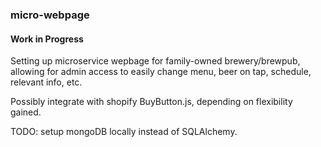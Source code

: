 ### micro-webpage

#### Work in Progress
Setting up microservice wepbage for family-owned brewery/brewpub, allowing for admin access to easily change menu, beer on tap, schedule, relevant info, etc.

Possibly integrate with shopify BuyButton.js, depending on flexibility gained.

TODO: setup mongoDB locally instead of SQLAlchemy.
